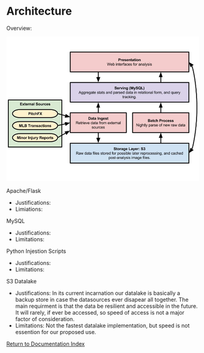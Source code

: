 # Architecture

Overview:  

![Architecture Diagram](images/architecture.jpg)

Apache/Flask 
- Justifications:
- Limiations:

MySQL 
- Justifications: 
- Limitations:

Python Injestion Scripts
- Justifications:
- Limitations:

S3 Datalake
- Justifications: In its current incarnation our datalake is basically a backup store in case the datasources ever disapear all together. The main requirment is that the data be resilient and accessible in the future. It will rarely, if ever be accessed, so speed of access is not a major factor of consideration.
- Limitations: Not the fastest datalake implementation, but speed is not essention for our proposed use.

[Return to Documentation Index](index.md)
